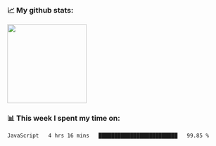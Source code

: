 ### 📈 My github stats:
<img height="180em" src="https://github-readme-stats.vercel.app/api?username=notLeeter&show_icons=true&hide_border=true&&count_private=true&include_all_commits=true" />

### 📊 This week I spent my time on:
<!--START_SECTION:waka-->
```text
JavaScript   4 hrs 16 mins   █████████████████████████   99.85 % 
```
<!--END_SECTION:waka-->
